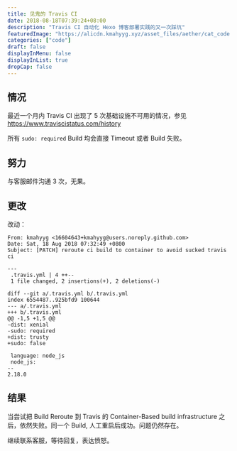 ```yaml
---
title: 见鬼的 Travis CI
date: 2018-08-18T07:39:24+08:00
description: "Travis CI 自动化 Hexo 博客部署实践的又一次踩坑"
featuredImage: "https://alicdn.kmahyyg.xyz/asset_files/aether/cat_code.webp"
categories: ["code"]
draft: false
displayInMenu: false
displayInList: true
dropCap: false
---
```


## 情况

最近一个月内 Travis CI 出现了 5 次基础设施不可用的情况，参见 https://www.traviscistatus.com/history

所有 `sudo: required` Build 均会直接 Timeout 或者 Build 失败。

## 努力

与客服邮件沟通 3 次，无果。

## 更改

改动：

```git
From: kmahyyg <16604643+kmahyyg@users.noreply.github.com>
Date: Sat, 18 Aug 2018 07:32:49 +0800
Subject: [PATCH] reroute ci build to container to avoid sucked travis ci

---
 .travis.yml | 4 ++--
 1 file changed, 2 insertions(+), 2 deletions(-)

diff --git a/.travis.yml b/.travis.yml
index 6554487..925bfd9 100644
--- a/.travis.yml
+++ b/.travis.yml
@@ -1,5 +1,5 @@
-dist: xenial
-sudo: required
+dist: trusty
+sudo: false
 
 language: node_js
 node_js:
-- 
2.18.0
```

## 结果

当尝试把 Build Reroute 到 Travis 的 Container-Based build infrastructure 之后，依然失败。同一个 Build, 人工重启后成功。问题仍然存在。

继续联系客服，等待回复，表达愤怒。
